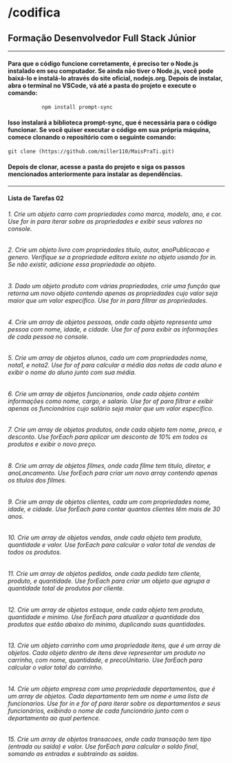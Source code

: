 # /codifica

## Formação Desenvolvedor Full Stack Júnior
***
#### Para que o código funcione corretamente, é preciso ter o Node.js instalado em seu computador. Se ainda não tiver o Node.js, você pode baixá-lo e instalá-lo através do site oficial, nodejs.org. Depois de instalar, abra o terminal no VSCode, vá até a pasta do projeto e execute o comando:

               npm install prompt-sync
#### Isso instalará a biblioteca prompt-sync, que é necessária para o código funcionar. Se você quiser executar o código em sua própria máquina, comece clonando o repositório com o seguinte comando:
    
    git clone (https://github.com/miller110/MaisPraTi.git)

#### Depois de clonar, acesse a pasta do projeto e siga os passos mencionados anteriormente para instalar as dependências.
***


#### Lista de Tarefas 02

###### 1. Crie um objeto carro com propriedades como marca, modelo, ano, e cor. Use for in para iterar sobre as propriedades e exibir seus valores no console.

###### 2. Crie um objeto livro com propriedades titulo, autor, anoPublicacao e genero. Verifique se a propriedade editora existe no objeto usando for in. Se não existir, adicione essa propriedade ao objeto.

###### 3. Dado um objeto produto com várias propriedades, crie uma função que retorna um novo objeto contendo apenas as propriedades cujo valor seja maior que um valor específico. Use for in para filtrar as propriedades.

###### 4. Crie um array de objetos pessoas, onde cada objeto representa uma pessoa com nome, idade, e cidade. Use for of para exibir as informações de cada pessoa no console.

###### 5. Crie um array de objetos alunos, cada um com propriedades nome, nota1, e nota2. Use for of para calcular a média das notas de cada aluno e exibir o nome do aluno junto com sua média.

###### 6. Crie um array de objetos funcionarios, onde cada objeto contém informações como nome, cargo, e salario. Use for of para filtrar e exibir apenas os funcionários cujo salário seja maior que um valor específico.

###### 7. Crie um array de objetos produtos, onde cada objeto tem nome, preco, e desconto. Use forEach para aplicar um desconto de 10% em todos os produtos e exibir o novo preço.

###### 8. Crie um array de objetos filmes, onde cada filme tem titulo, diretor, e anoLancamento. Use forEach para criar um novo array contendo apenas os títulos dos filmes.

###### 9. Crie um array de objetos clientes, cada um com propriedades nome, idade, e cidade. Use forEach para contar quantos clientes têm mais de 30 anos.

###### 10. Crie um array de objetos vendas, onde cada objeto tem produto, quantidade e valor. Use forEach para calcular o valor total de vendas de todos os produtos.

###### 11. Crie um array de objetos pedidos, onde cada pedido tem cliente, produto, e quantidade. Use forEach para criar um objeto que agrupa a quantidade total de produtos por cliente.

###### 12. Crie um array de objetos estoque, onde cada objeto tem produto, quantidade e minimo. Use forEach para atualizar a quantidade dos produtos que estão abaixo do mínimo, duplicando suas quantidades.

###### 13. Crie um objeto carrinho com uma propriedade itens, que é um array de objetos. Cada objeto dentro de itens deve representar um produto no carrinho, com nome, quantidade, e precoUnitario. Use forEach para calcular o valor total do carrinho.

###### 14. Crie um objeto empresa com uma propriedade departamentos, que é um array de objetos. Cada departamento tem um nome e uma lista de funcionarios. Use for in e for of para iterar sobre os departamentos e seus funcionários, exibindo o nome de cada funcionário junto com o departamento ao qual pertence.

###### 15. Crie um array de objetos transacoes, onde cada transação tem tipo (entrada ou saída) e valor. Use forEach para calcular o saldo final, somando as entradas e subtraindo as saídas.

